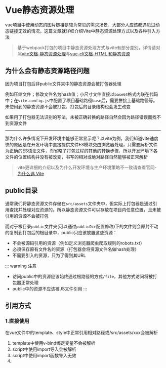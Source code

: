 # Vue静态资源处理

vue项目中使用动态的图片链接是较为常见的需求场景，大部分人应该都遇见过动态链接无效的情况。这篇文章就详细介绍Vite中静态资源处理方式以及各种引入方法

> 基于webpack打包的项目中静态资源处理方式与vite有部分差别，详情请对照[vite文档-静态资源处理](https://vitejs.cn/guide/assets.html)与[vue-cli文档-HTML 和静态资源](https://cli.vuejs.org/zh/guide/html-and-static-assets.html)

## 为什么会有静态资源路径问题

因为项目打包后非public文件夹中的静态资源会被打包器处理

例如压缩文件；修改文件名为hash值；小尺寸文件直接以`base64`格式内联在代码中；在`vite.config.js`中配置了项目基础路径`base`后，需要拼接上基础路径等。未使用到的静态资源不会被打包，打包后的目录结构也会发生改变

如果用了打包器无法识别的写法，未被正确转换的路径自然会因为路径错误而找不到资源文件

<hr />

那为什么许多情况下开发环境中能够正常显示呢？以vite为例，我们知道vite速度快的原因是在开发环境中直接提供文件ES模块交由浏览器处理，只需要解析文件为正确的ES语法文件，而省略了打包过程的其他的转换步骤，所以开发环境下各文件的位置结构并没有被改变，书写的相对或绝对路径自然能够被正常解析

> vite更详细的介绍以及为什么开发环境与生产环境策略不一致请查看官网-[为什么选 Vite](https://vitejs.cn/guide/why.html)

## public目录

通常我们将静态资源文件存储在`src/assets`文件夹中，但实际上打包器是通过引用查找并处理对应资源的，所以静态资源文件可以存放在项目内任意位置，且未被引用的资源不会被打包

而对于根目录`public`文件夹(可以通过`publicDir`配置修改)下的文件则会原封不动的复制到打包后的根目录中，public只应该放置这些资源：

- 不会被源码引用的资源（例如定义浏览器爬虫爬取规则的robots.txt）
- 必须保存原有文件名的资源（打包器会将资源文件名做hash处理）
- 不需要引入的资源，只为了得到其URL

::: warning 注意
- 访问public中的资源应该始终通过根路径的方式`/file`，其他方式访问将被打包器正常处理
- public中的资源不应该被JS文件引用
:::

## 引用方式

### 1.直接使用

在vue文件中的template、style中正常引用相对路径或/src/assets/xxx会被解析
1. template中使用v-bind绑定变量不会被解析
2. script中使用import导入会被解析
3. script中使用import函数导入无效
4. 
